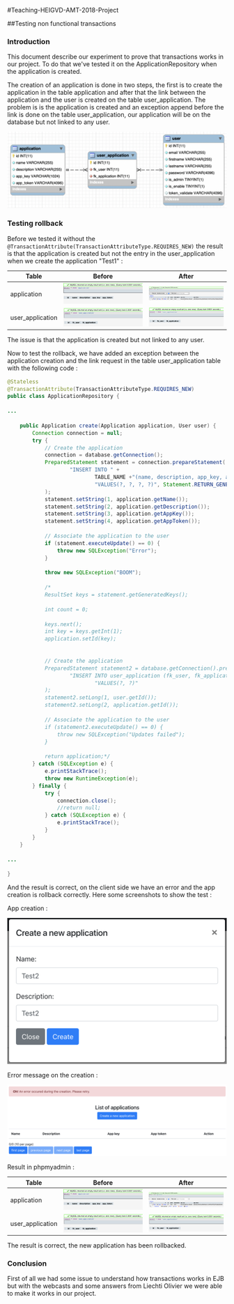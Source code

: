 

#Teaching-HEIGVD-AMT-2018-Project

##Testing non functional transactions

### Introduction

This document describe our experiment to prove that transactions works in our project. To do that we've tested it on the ApplicationRepository when the application is created.

The creation of an application is done in two steps, the first is to create the application in the table application and after that the link between the application and the user is created on the table user_application. The problem is is the application is created and an exception append before the link is done on the table user_application, our application will be on the database but not linked to any user. 

![sql_scheme](md_images/sql_scheme.png)



### Testing rollback

Before we tested it without the ```@TransactionAttribute(TransactionAttributeType.REQUIRES_NEW)``` the result is that the application is created but not the entry in the user_application when we create the application "Test1" :

| Table            | Before                             | After                             |
| ---------------- | ---------------------------------- | --------------------------------- |
| application      | ![](md_images/before_app.png)      | ![](md_images/after_app.png)      |
| user_application | ![](md_images/before_user_app.png) | ![](md_images/after_user_app.png) |

The issue is that the application is created but not linked to any user.



Now to test the rollback, we have added an exception between the application creation and the link request in the table user_application table with the following code : 

```java
@Stateless
@TransactionAttribute(TransactionAttributeType.REQUIRES_NEW)
public class ApplicationRepository {

...
    
	public Application create(Application application, User user) {
        Connection connection = null;
        try {
            // Create the application
            connection = database.getConnection();
            PreparedStatement statement = connection.prepareStatement(
                    "INSERT INTO " +
                            TABLE_NAME +"(name, description, app_key, app_token) " +
                            "VALUES(?, ?, ?, ?)", Statement.RETURN_GENERATED_KEYS
            );
            statement.setString(1, application.getName());
            statement.setString(2, application.getDescription());
            statement.setString(3, application.getAppKey());
            statement.setString(4, application.getAppToken());

            // Associate the application to the user
            if (statement.executeUpdate() == 0) {
                throw new SQLException("Error");
            }

            throw new SQLException("BOOM");

            /*
            ResultSet keys = statement.getGeneratedKeys();

            int count = 0;

            keys.next();
            int key = keys.getInt(1);
            application.setId(key);


            // Create the application
            PreparedStatement statement2 = database.getConnection().prepareStatement(
                    "INSERT INTO user_application (fk_user, fk_application) " +
                            "VALUES(?, ?)"
            );
            statement2.setLong(1, user.getId());
            statement2.setLong(2, application.getId());

            // Associate the application to the user
            if (statement2.executeUpdate() == 0) {
                throw new SQLException("Updates failed");
            }

            return application;*/
        } catch (SQLException e) {
            e.printStackTrace();
            throw new RuntimeException(e);
        } finally {
            try {
                connection.close();
                //return null;
            } catch (SQLException e) {
                e.printStackTrace();
            }
        }  
    }
    
...
    
}
```



And the result is correct, on the client side we have an error and the app creation is rollback correctly. Here some screenshots to show the test : 



App creation : 

![](md_images/ap_creation_test2.png)



Error message on the creation : 

![](md_images/app_creation_error.png)



Result in phpmyadmin : 

| Table            | Before                             | After                              |
| ---------------- | ---------------------------------- | ---------------------------------- |
| application      | ![](md_images/before_app.png)      | ![](md_images/after_app2.png)      |
| user_application | ![](md_images/before_user_app.png) | ![](md_images/after_user_app2.png) |



The result is correct, the new application has been rollbacked.



### Conclusion

First of all we had some issue to understand how transactions works in EJB but with the webcasts and some answers from Liechti Olivier we were able to make it works in our project. 



